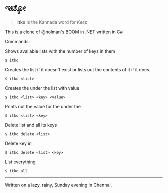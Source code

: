 # ಇಟ್ಕೋ
> **itko** is the Kannada word for _Keep_

This is a clone of @holman's [BOOM](https://github.com/holman/BOOM) in .NET written in C#

Commands:

Shows available lists with the number of keys in them

    $ itko

Creates the list <list> if it doesn't exist or lists out the contents of it if
it does.

    $ itko <list>

Creates the <key> under the list <list> with value <value>

    $ itko <list> <key> <value>

Prints out the value for the <key> under the <list>

    $ itko <list> <key>

Delete list <list> and all its keys

    $ itko delete <list>

Delete key <key> in <list>

    $ itko delete <list> <key>

List everything

    $ itko all

---

Written on a lazy, rainy, Sunday evening in Chennai.
